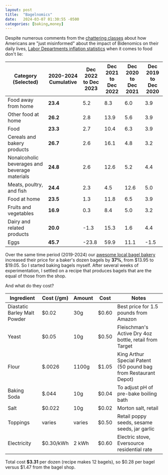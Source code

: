 ```yaml
---
layout: post
title:  "Bagelnomics"
date:   2024-03-07 01:30:55 -0500
categories: [baking,money]
---
```

Despite numerous comments from the [chattering classes](https://www.msnbc.com/11th-hour/11th-hour/are-americans-unhappy-strong-economy-rcna139546) about how Americans are "just misinformed" about the impact of Bidenomics on their daily lives, [Labor Departments inflation statistics](https://www.bls.gov/opub/ted/2024/consumer-price-index-2023-in-review.htm) when it comes to food don't lie:

|Category (Selected) |2020-2024 Cumulative|Dec 2022 to Dec 2023|Dec 2021 to Dec 2022|Dec 2020 to Dec 2021|Dec 2019 to Dec 2020|
|--------------------|--------------------|--------------------|--------------------|--------------------|--------------------|
|Food away from home|**23.4**|5.2|8.3|6.0|3.9|
|Other food at home|**26.2**|2.8|13.9|5.6|3.9|
|Food|**23.3**|2.7|10.4|6.3|3.9|
|Cereals and bakery products|**26.7**|2.6|16.1|4.8|3.2|
|Nonalcoholic beverages and beverage materials|**24.8**|2.6|12.6|5.2|4.4|
|Meats, poultry, and fish|**24.4**|2.3|4.5|12.6|5.0|
|Food at home|**23.5**|1.3|11.8|6.5|3.9|
|Fruits and vegetables|**16.9**|0.3|8.4|5.0|3.2|
|Dairy and related products|**20.0**|-1.3|15.3|1.6|4.4|
|Eggs|**45.7**|-23.8|59.9|11.1|-1.5|

Over the same time period (2019-2024) our [awesome local bagel bakery](https://www.bluemoonbagel.com/) increased their price for a baker's dozen bagels by **37%**, from $13.95 to $19.05. So I started baking bagels myself. After several weeks of experimentation, I settled on a recipe that produces bagels that are the equal of those from the shop. 

And what do they cost?

|Ingredient|Cost (/gm)|Amount|Cost|Notes
|---------------|---------|---------|---------|-----------------------|
|Diastatic Barley Malt Powder|$0.02|30g|$0.60|Best price for 1.5 pounds from Amazon|
|Yeast|$0.05|10g|$0.50|Fleischman's Active Dry 4oz bottle, retail from Target|
|Flour|$.0026|1100g|$1.05|King Arthur Special Patent (50 pound bag from Restaurant Depot)|
|Baking Soda|$.044|10g|$0.04|To adjust pH of pre-bake boiling bath|
|Salt|$0.022|10g|$0.02|Morton salt, retail|
|Toppings|varies|varies|$0.50|Retail poppy seeds, sesame seeds, jar garlic|
|Electricity|$0.30/kWh|2 kWh|$0.60|Electric stove, Eversource residential rate|

Total cost **$3.31** per dozen (recipe makes 12 bagels), so $0.28 per bagel versus $1.47 from the bagel shop.




